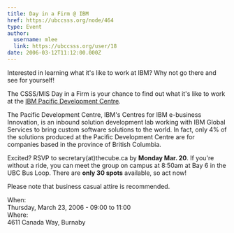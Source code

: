 ```yaml
---
title: Day in a Firm @ IBM 
href: https://ubccsss.org/node/464
type: Event
author:
  username: mlee
  link: https://ubccsss.org/user/18
date: 2006-03-12T11:12:00.000Z
---
```


<div class="field field-name-body field-type-text-with-summary field-label-hidden"><div class="field-items"><div class="field-item even"><p>Interested in learning what it&apos;s like to work at IBM? Why not go there and see for yourself!</p>
<p>The CSSS/MIS Day in a Firm is your chance to find out what it&apos;s like to work at the <a href="https://www-03.ibm.com/services/ca/en/innovation/vancouver/">IBM Pacific Development Centre</a>.</p>
<p>The Pacific Development Centre, IBM&apos;s Centres for IBM e-business Innovation, is an inbound solution development lab working with IBM Global Services to bring custom software solutions to the world. In fact, only 4% of the solutions produced at the Pacific Development Centre are for companies based in the province of British Columbia.</p>
<p>Excited? RSVP to secretary(at)thecube.ca by <strong>Monday Mar. 20</strong>. If you&apos;re without a ride, you can meet the group on campus at 8:50am at Bay 6 in the UBC Bus Loop. There are <strong>only 30 spots</strong> available, so act now!</p>
<p>Please note that business casual attire is recommended.</p>
</div></div></div><div class="field field-name-field-dates field-type-datetime field-label-above"><div class="field-label">When:&#xA0;</div><div class="field-items"><div class="field-item even"><span class="date-display-single">Thursday, March 23, 2006 - <span class="date-display-range"><span class="date-display-start">09:00</span> to <span class="date-display-end">11:00</span></span></span></div></div></div><div class="field field-name-field-location field-type-text field-label-above"><div class="field-label">Where:&#xA0;</div><div class="field-items"><div class="field-item even">4611 Canada Way, Burnaby</div></div></div>    <footer>
          </footer>